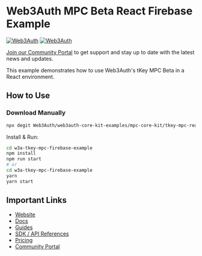 # Web3Auth MPC Beta React Firebase Example

[![Web3Auth](https://img.shields.io/badge/Web3Auth-SDK-blue)](https://web3auth.io/docs/sdk/tkey)
[![Web3Auth](https://img.shields.io/badge/Web3Auth-Community-cyan)](https://community.web3auth.io)

[Join our Community Portal](https://community.web3auth.io/) to get support and stay up to date with the latest news and updates.

This example demonstrates how to use Web3Auth's tKey MPC Beta in a React environment.

## How to Use

### Download Manually

```bash
npx degit Web3Auth/web3auth-core-kit-examples/mpc-core-kit/tkey-mpc-react-firebase-example w3a-tkey-mpc-firebase-example
```

Install & Run:

```bash
cd w3a-tkey-mpc-firebase-example
npm install
npm run start
# or
cd w3a-tkey-mpc-firebase-example
yarn
yarn start
```

## Important Links

- [Website](https://web3auth.io)
- [Docs](https://web3auth.io/docs)
- [Guides](https://web3auth.io/docs/guides)
- [SDK / API References](https://web3auth.io/docs/sdk)
- [Pricing](https://web3auth.io/pricing.html)
- [Community Portal](https://community.web3auth.io)